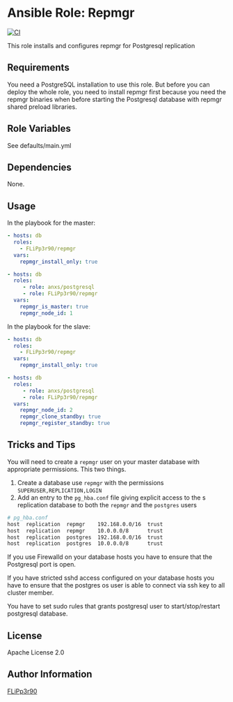 # Ansible Role: Repmgr

[![CI](https://github.com/FLiPp3r90/ansible-role-repmgr/workflows/CI/badge.svg?event=push)](https://github.com/FLiPp3r90/ansible-role-repmgr/actions?query=workflow%3ACI)

This role installs and configures repmgr for Postgresql replication

## Requirements
You need a PostgreSQL installation to use this role. 
But before you can deploy the whole role, you need to install repmgr first because you need the repmgr binaries when before starting the Postgresql database with repmgr shared preload libraries.

## Role Variables

See defaults/main.yml

## Dependencies

None.

## Usage

In the playbook for the master:

```yaml
- hosts: db
  roles:
    - FLiPp3r90/repmgr
  vars:
    repmgr_install_only: true

- hosts: db
  roles:
     - role: anxs/postgresql
     - role: FLiPp3r90/repmgr
  vars:
    repmgr_is_master: true
    repmgr_node_id: 1
```

In the playbook for the slave:

```yaml
- hosts: db
  roles:
    - FLiPp3r90/repmgr
  vars:
    repmgr_install_only: true

- hosts: db
  roles:
     - role: anxs/postgresql
     - role: FLiPp3r90/repmgr
  vars:
    repmgr_node_id: 2
    repmgr_clone_standby: true
    repmgr_register_standby: true
```


## Tricks and Tips

You will need to create a `repmgr` user on your master database with
appropriate permissions.  This two things.

1. Create a database use `repmgr` with the permissions
   `SUPERUSER,REPLICATION,LOGIN`
2. Add an entry to the `pg_hba.conf` file giving explicit access to the
s   replication database to both the `repmgr` and the `postgres` users

  ```bash
  # pg_hba.conf
  host  replication  repmgr    192.168.0.0/16  trust
  host  replication  repmgr    10.0.0.0/8      trust
  host  replication  postgres  192.168.0.0/16  trust
  host  replication  postgres  10.0.0.0/8      trust

  ```

If you use Firewalld on your database hosts you have to ensure that the Postgresql port is open.

If you have stricted sshd access configured on your database hosts you have to ensure that the postgres os user is able to connect via ssh key to all cluster member.

You have to set sudo rules that grants postgresql user to start/stop/restart postgresql database. 


## License

Apache License 2.0

## Author Information

[FLiPp3r90](https://github.com/FLiPp3r90)
